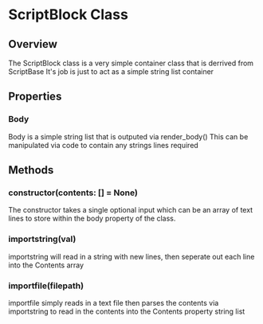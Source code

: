 ﻿# ScriptBlock Class

## Overview

The ScriptBlock class is a very simple container class that is derrived from ScriptBase
It's job is just to act as a simple string list container

## Properties

### Body

Body is a simple string list that is outputed via render_body()
This can be manipulated via code to contain any strings lines required

## Methods

### constructor(contents: [] = None)

The constructor takes a single optional input which can be an array of text lines to store
within the body property of the class.

### importstring(val)

importstring will read in a string with new lines, then seperate out each line into the Contents array

### importfile(filepath)

importfile simply reads in a text file then parses the contents via importstring to read in the contents
into the Contents property string list
